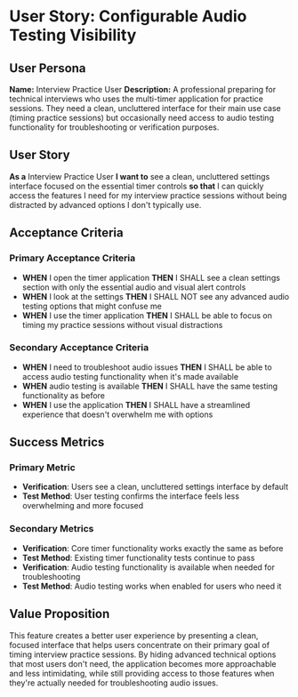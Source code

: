 # User Story: Configurable Audio Testing Visibility

## User Persona

**Name:** Interview Practice User
**Description:** A professional preparing for technical interviews who uses the multi-timer application for practice sessions. They need a clean, uncluttered interface for their main use case (timing practice sessions) but occasionally need access to audio testing functionality for troubleshooting or verification purposes.

## User Story

**As a** Interview Practice User
**I want to** see a clean, uncluttered settings interface focused on the essential timer controls
**so that** I can quickly access the features I need for my interview practice sessions without being distracted by advanced options I don't typically use.

## Acceptance Criteria

### Primary Acceptance Criteria

- **WHEN** I open the timer application **THEN** I SHALL see a clean settings section with only the essential audio and visual alert controls
- **WHEN** I look at the settings **THEN** I SHALL NOT see any advanced audio testing options that might confuse me
- **WHEN** I use the timer application **THEN** I SHALL be able to focus on timing my practice sessions without visual distractions

### Secondary Acceptance Criteria

- **WHEN** I need to troubleshoot audio issues **THEN** I SHALL be able to access audio testing functionality when it's made available
- **WHEN** audio testing is available **THEN** I SHALL have the same testing functionality as before
- **WHEN** I use the application **THEN** I SHALL have a streamlined experience that doesn't overwhelm me with options

## Success Metrics

### Primary Metric

- **Verification**: Users see a clean, uncluttered settings interface by default
- **Test Method**: User testing confirms the interface feels less overwhelming and more focused

### Secondary Metrics

- **Verification**: Core timer functionality works exactly the same as before
- **Test Method**: Existing timer functionality tests continue to pass
- **Verification**: Audio testing functionality is available when needed for troubleshooting
- **Test Method**: Audio testing works when enabled for users who need it

## Value Proposition

This feature creates a better user experience by presenting a clean, focused interface that helps users concentrate on their primary goal of timing interview practice sessions. By hiding advanced technical options that most users don't need, the application becomes more approachable and less intimidating, while still providing access to those features when they're actually needed for troubleshooting audio issues.
